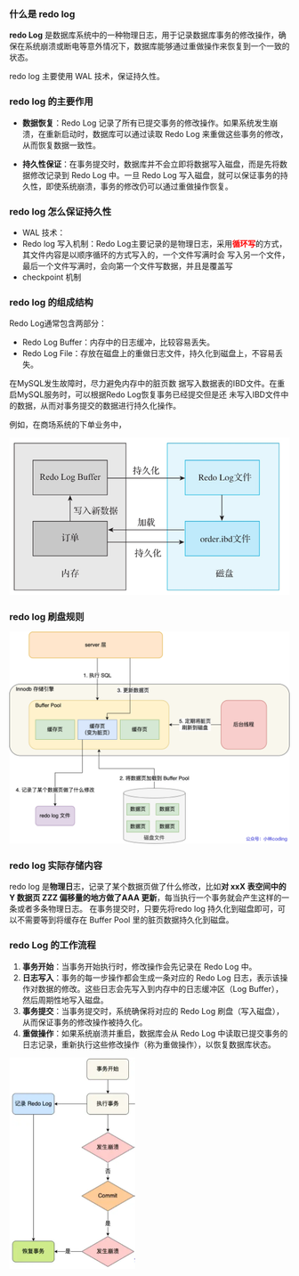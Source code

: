 ### 什么是 redo log

**redo Log** 是数据库系统中的一种物理日志，用于记录数据库事务的修改操作，确保在系统崩溃或断电等意外情况下，数据库能够通过重做操作来恢复到一个一致的状态。

redo log 主要使用 WAL 技术，保证持久性。



### redo log 的主要作用

- **数据恢复**：Redo Log 记录了所有已提交事务的修改操作。如果系统发生崩溃，在重新启动时，数据库可以通过读取 Redo Log 来重做这些事务的修改，从而恢复数据一致性。

- **持久性保证**：在事务提交时，数据库并不会立即将数据写入磁盘，而是先将数据修改记录到 Redo Log 中。一旦 Redo Log 写入磁盘，就可以保证事务的持久性，即使系统崩溃，事务的修改仍可以通过重做操作恢复。



### redo log 怎么保证持久性

- WAL 技术：
- Redo log 写入机制：Redo Log主要记录的是物理⽇志，采用<font color="red">**循环写**</font>的方式，其⽂件内容是以顺序循环的⽅式写⼊的，⼀个⽂件写满时会 写⼊另⼀个⽂件，最后⼀个⽂件写满时，会向第⼀个⽂件写数据，并且是覆盖写
- checkpoint 机制



### redo log 的组成结构

Redo Log通常包含两部分：

- Redo Log Buffer：内存中的⽇志缓冲，比较容易丢失。
- Redo Log File：存放在磁盘上的重做日志文件，持久化到磁盘上，不容易丢失。

在MySQL发⽣故障时，尽⼒避免内存中的脏⻚数 据写⼊数据表的IBD⽂件。在重启MySQL服务时，可以根据Redo Log恢复事务已经提交但是还 未写⼊IBD⽂件中的数据，从⽽对事务提交的数据进⾏持久化操作。

例如，在商场系统的下单业务中，

![image-20240820221219981](images/image-20240820221219981.png)





### redo log 刷盘规则

![img](images/wal.png)



### redo log 实际存储内容

redo log 是**物理日**志，记录了某个数据页做了什么修改，比如**对 xxX 表空间中的 Y 数据页 ZZZ 偏移量的地方做了AAA 更新**，每当执行一个事务就会产生这样的一条或者多条物理日志。
在事务提交时，只要先将redo log 持久化到磁盘即可，可以不需要等到将缓存在 Buffer Pool 里的脏页数据持久化到磁盘。





### redo Log 的工作流程

1. **事务开始**：当事务开始执行时，修改操作会先记录在 Redo Log 中。
2. **日志写入**：事务的每一步操作都会生成一条对应的 Redo Log 日志，表示该操作对数据的修改。这些日志会先写入到内存中的日志缓冲区（Log Buffer），然后周期性地写入磁盘。
3. **事务提交**：当事务提交时，系统确保将对应的 Redo Log 刷盘（写入磁盘），从而保证事务的修改操作被持久化。
4. **重做操作**：如果系统崩溃并重启，数据库会从 Redo Log 中读取已提交事务的日志记录，重新执行这些修改操作（称为重做操作），以恢复数据库状态。

<img src="images/image-20240820222029189.png" alt="image-20240820222029189" style="zoom: 50%;" />